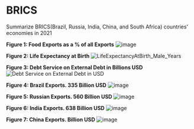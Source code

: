 # BRICS
Summarize BRICS(Brazil, Russia, India, China, and South Africa) countries' economies in 2021


**Figure 1: Food Exports as a % of all Exports**
![image](https://github.com/LNshuti/brics/assets/13305262/5334f5d0-8cd4-40c1-861d-ec2b8a65621c)

**Figure 2: Life Expectancy at Birth**
![LifeExpectancyAtBirth_Male_Years](https://github.com/LNshuti/brics/assets/13305262/fb8e08d2-4dcf-4b90-b43a-46be818c3178)


**Figure 3: Debt Service on External Debt in Billions USD**
![Debt Service on External Debt in USD](https://github.com/LNshuti/brics/assets/13305262/d15f8318-d823-4dd2-8f06-fbec3542363e)

**Figure 4: Brazil Exports. 335 Billion USD**
![image](https://github.com/LNshuti/brics/assets/13305262/5e304b99-db5f-4ac0-9abb-35a2a9c7ec6e)

**Figure 5: Russian Exports. 560 Billion USD**
![image](https://github.com/LNshuti/brics/assets/13305262/ea20d7cc-d83e-4e0c-a4ce-1e94c5de1904)

**Figure 6: India Exports. 638 Billion USD**
![image](https://github.com/LNshuti/brics/assets/13305262/da6d8877-afc2-47dd-994d-b769aca256ef)

**Figure 7: China Exports. Billion USD**
![image](https://github.com/LNshuti/brics/assets/13305262/32b4e3dc-ce43-4473-b6e8-96e68334be3b)

